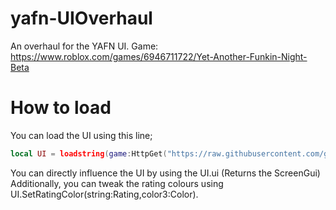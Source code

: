 # yafn-UIOverhaul
An overhaul for the YAFN UI. Game: https://www.roblox.com/games/6946711722/Yet-Another-Funkin-Night-Beta

# How to load
You can load the UI using this line;

```lua
local UI = loadstring(game:HttpGet("https://raw.githubusercontent.com/greasemonkey123/yafn-UIOverhaul/main/UI.lua",true))()
```

You can directly influence the UI by using the UI.ui (Returns the ScreenGui)
Additionally, you can tweak the rating colours using UI.SetRatingColor(string:Rating,color3:Color).
